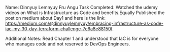 Name: Dinnyuy Lemnyuy Fru Angu
Task Completed: Watched the udemy videos on What is Infrastructure as Code and benefits.Equally Published the post on medium about Day1 and here is the link: https://medium.com/@dinnyuylemnyuy/embracing-infrastructure-as-code-iac-my-30-day-terraform-challenge-7c6a8e88150f.


Additional Notes: Read Chapter 1 and understood that IaC is for everyone who manages code and not reserved to DevOps Engineers. 
